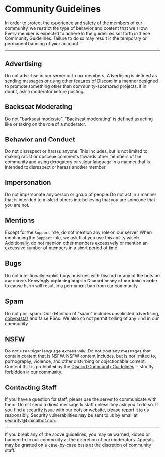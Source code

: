 # Community Guidelines
In order to protect the experience and safety of the members of our community, we restrict the type of behavior and content that we allow. Every member is expected to adhere to the guidelines set forth in these Community Guidelines. Failure to do so may result in the temporary or permanent banning of your account.

---

## Advertising
Do not advertise in our server or to our members. Advertising is defined as sending messages or using other features of Discord in a manner designed to promote something other than community-sponsored projects. If in doubt, ask a moderator before posting.

## Backseat Moderating
Do not "backseat moderate". "Backseat moderating" is defined as acting like or taking on the role of a moderator.

## Behavior and Conduct
Do not disrespect or harass anyone. This includes, but is not limited to, making racist or obscene comments towards other members of the community and using derogatory or vulgar language in a manner that is intended to disrespect or harass another member.

## Impersonation
Do not impersonate any person or group of people. Do not act in a manner that is intended to mislead others into believing that you are someone that you are not. 

## Mentions
Except for the `Support` role, do not mention any role on our server. When mentioning the `Support` role, we ask that you use this ability wisely. Additionally, do not mention other members excessively or mention an excessive number of members in a short period of time.

## Bugs
Do not intentionally exploit bugs or issues with Discord or any of the bots on our server. Knowingly exploiting bugs in Discord or any of our bots in order to cause harm will result in a permanent ban from our community.

## Spam
Do not post spam. Our definition of "spam" includes unsolicited advertising, [copypastas](https://www.urbandictionary.com/define.php?term=copypasta) and false PSAs. We also do not permit trolling of any kind in our community.

## NSFW
Do not use vulgar language excessively. Do not post any messages that contain content that is NSFW. NSFW content includes, but is not limited to, pornography, violence, and other disturbing or objectionable content. Content that is prohibited by the [Discord Community Guidelines](https://discordapp.com/guidelines) is strictly forbidden in our community.

## Contacting Staff
If you have a question for staff, please use the server to communicate with them. Do not send a direct message to staff unless they ask you to do so. If you find a security issue with our bots or website, please report it to us responsibly. Security vulnerabilities may be sent to us by email at security@typicalbot.com.

---

If you break any of the above guidelines, you may be warned, kicked or banned from our community at the discretion of our moderators. Appeals may be granted on a case-by-case basis at the discretion of community staff.
